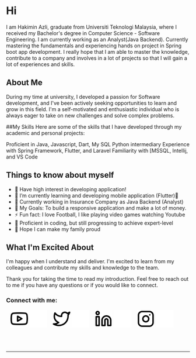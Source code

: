 # Hi  
I am Hakimin Azli, graduate from Universiti Teknologi Malaysia, where I received my Bachelor's degree in Computer Science - Software Engineering.  I am currently working as an Analyst(Java Backend). Currently mastering the fundamentals and experiencing hands on project in Spring boot app development. I really hope that I am able to master the knowledge, contribute to a company and involves in a lot of projects so that I will gain a lot of experiences and skills.


## About Me
During my time at university, I developed a passion for Software development, and I've been actively seeking opportunities to learn and grow in this field. I'm a self-motivated and enthusiastic individual who is always eager to take on new challenges and solve complex problems.

##My Skills
Here are some of the skills that I have developed through my academic and personal projects:

Proficient in Java, Javascript, Dart, My SQL
Python intermediary
Experience with Spring Framework, Flutter, and Laravel
Familiarity with [MSSQL, Intellij, and VS Code

## Things to know about myself
- 🔭 Have high interest in developing application!
- 🌱 I’m currently learning and developing mobile application (Flutter)💪
- 👯 Currently working in Insurance Company as Java Backend (Analyst)
- 🥅 My Goals: To build a responsive application and make a lot of money.
- ⚡ Fun fact: I love Football, I like playing video games watching Youtube
- 😬 Proficient in coding, but still progressing to achieve expert-level 
- 🤔 Hope I can make my family proud

## What I'm Excited About
I'm happy when I understand and deliver. I'm excited to learn from my colleagues and contribute my skills and knowledge to the team.

Thank you for taking the time to read my introduction. Feel free to reach out to me if you have any questions or if you would like to connect.

### Connect with me:

<!-- [![website](./img/globe-light.svg)](https://codestackr.com#gh-light-mode-only)
[![website](./img/globe-dark.svg)](https://codestackr.com#gh-dark-mode-only) -->
&nbsp;&nbsp;
[![website](./img/youtube-light.svg)](https://www.youtube.com/channel/UCo3Rl86eYuWjNt0niptubqA)
[![website](./img/youtube-dark.svg)](https://www.youtube.com/channel/UCo3Rl86eYuWjNt0niptubqA)
&nbsp;&nbsp;
[![website](./img/twitter-light.svg)](https://twitter.com/hakimin_azli)
[![website](./img/twitter-dark.svg)](https://twitter.com/hakimin_azli)
&nbsp;&nbsp;
[![website](./img/linkedin-light.svg)](https://www.linkedin.com/in/hakiminazli/)
[![website](./img/linkedin-dark.svg)](https://www.linkedin.com/in/hakiminazli/)
&nbsp;&nbsp;
[![website](./img/instagram-light.svg)](https://instagram.com/)
[![website](./img/instagram-dark.svg)](https://instagram.com/)



<br />
<br />


---


<!-- [website]: https://codeSTACKr.com -->
<!-- [course]: http://vsCodeHero.com -->
[twitter]: https://twitter.com/hakimin_azli
[youtube]: https://www.youtube.com/channel/UCo3Rl86eYuWjNt0niptubqA
[instagram]: https://instagram.com/
[linkedin]: https://www.linkedin.com/in/hakiminazli/

